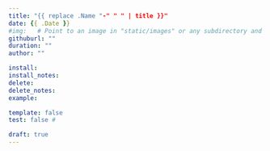```yaml
---
title: "{{ replace .Name "-" " " | title }}"
date: {{ .Date }}
#img:   # Point to an image in "static/images" or any subdirectory and qualify
githuburl: ""
duration: ""
author: ""

install:
install_notes:
delete:
delete_notes:
example:

template: false
test: false # 

draft: true
---
```


